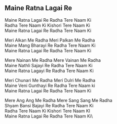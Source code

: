 ## Maine Ratna Lagai Re

Maine Ratna Lagai Re Radha Tere Naam Ki  
Radha Tere Naam Ki Kishori Tere Naam Ki  
Maine Ratna Lagai Re Radha Tere Naam Ki

Meri Alkan Me Radha Meri Palkan Me Radha  
Maine Mang Bharayi Re Radha Tere Naam Ki  
Maine Ratna Lagai Re Radha Tere Naam Ki

Mere Nainan Me Radha Mere Vainan Me Radha  
Maine Nathli Sajayi Re Radha Tere Naam Ki  
Maine Ratna Lagayi Re Radha Tere Naam Ki

Meri Chunari Me Radha Meri Dulri Me Radha  
Maine Veni Gunthayi Re Radha Tere Naam ki  
Maine Ratna Lagai Re Radha Tere Naam Ki

Mere Ang Ang Me Radha Mere Sang Sang Me Radha  
Shyam Bansi Bajayi Re Radha Tere Naam Ki  
Radha Tere Naam Ki Kishori Tere Naam KI  
Maine Ratna Lagai Re Radha Tere Naam Ki\

